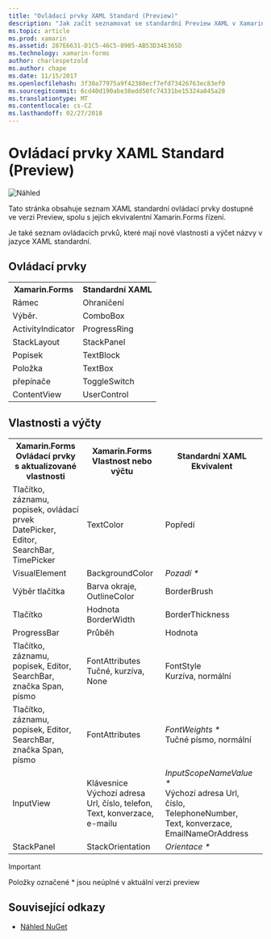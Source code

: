 ```yaml
---
title: "Ovládací prvky XAML Standard (Preview)"
description: "Jak začít seznamovat se standardní Preview XAML v Xamarin.Forms"
ms.topic: article
ms.prod: xamarin
ms.assetid: 287E6631-D1C5-46C5-8905-AB53D34E365D
ms.technology: xamarin-forms
author: charlespetzold
ms.author: chape
ms.date: 11/15/2017
ms.openlocfilehash: 3f30a77975a9f42380ecf7efd73426763ec83ef0
ms.sourcegitcommit: 6cd40d190abe38edd50fc74331be15324a845a28
ms.translationtype: MT
ms.contentlocale: cs-CZ
ms.lasthandoff: 02/27/2018
---
```

# <a name="xaml-standard-preview-controls"></a>Ovládací prvky XAML Standard (Preview)

![Náhled](~/media/shared/preview.png)

Tato stránka obsahuje seznam XAML standardní ovládací prvky dostupné ve verzi Preview, spolu s jejich ekvivalentní Xamarin.Forms řízení.

Je také seznam ovládacích prvků, které mají nové vlastnosti a výčet názvy v jazyce XAML standardní.

## <a name="controls"></a>Ovládací prvky

<table style="width:300px">
  <tr><th>Xamarin.Forms</th><th>Standardní XAML</th></tr>
  <tr><td>Rámec</td><td>Ohraničení</td></tr>
  <tr><td>Výběr.</td><td>ComboBox</td></tr>
  <tr><td>ActivityIndicator</td><td>ProgressRing</td></tr>
  <tr><td>StackLayout</td><td>StackPanel</td></tr>
  <tr><td>Popisek</td><td>TextBlock</td></tr>
  <tr><td>Položka</td><td>TextBox</td></tr>
  <tr><td>přepínače</td><td>ToggleSwitch</td></tr>
  <tr><td>ContentView</td><td>UserControl</td></tr>
</table>

## <a name="properties-and-enumerations"></a>Vlastnosti a výčty

<table>
  <tr><th>Xamarin.Forms<br/>Ovládací prvky s aktualizované vlastnosti</th><th>Xamarin.Forms<br/>Vlastnost nebo výčtu</th><th>Standardní XAML<br/>Ekvivalent</th></tr>
  <tr><td>Tlačítko, záznamu, popisek, ovládací prvek DatePicker, Editor, SearchBar, TimePicker</td><td>TextColor</td><td>Popředí</td></tr>
  <tr><td>VisualElement</td><td>BackgroundColor</td><td><i>Pozadí *</i></td></tr>
  <tr><td>Výběr tlačítka</td><td>Barva okraje, OutlineColor</td><td>BorderBrush</td></tr>
  <tr><td>Tlačítko</td><td>Hodnota BorderWidth</td><td>BorderThickness</td></tr>
  <tr><td>ProgressBar</td><td>Průběh</td><td>Hodnota</td></tr>
  <tr><td>Tlačítko, záznamu, popisek, Editor, SearchBar, značka Span, písmo</td><td>FontAttributes<br/>Tučné, kurzíva, None</td><td>FontStyle<br/>Kurzíva, normální</td></tr>
  <tr><td>Tlačítko, záznamu, popisek, Editor, SearchBar, značka Span, písmo</td><td>FontAttributes</td><td><i>FontWeights *</i><br/>Tučné písmo, normální</td></tr>
  <tr><td>InputView</td><td>Klávesnice<br/>Výchozí adresa Url, číslo, telefon, Text, konverzace, e-mailu</td><td><i>InputScopeNameValue *</i><br/>Výchozí adresa Url, číslo, TelephoneNumber, Text, konverzace, EmailNameOrAddress</td></tr>
  <tr><td>StackPanel</td><td>StackOrientation</td><td><i>Orientace *</i></td></tr>
</table>

> [!IMPORTANT]
> Položky označené * jsou neúplné v aktuální verzi preview


## <a name="related-links"></a>Související odkazy

- [Náhled NuGet](https://aka.ms/xf-xamlstandard-nuget)
